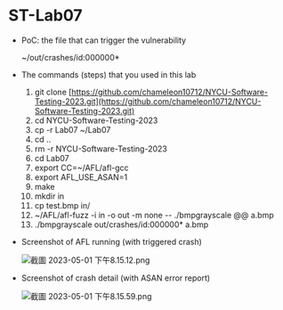 # ST-Lab07

- PoC: the file that can trigger the vulnerability
    
    ~/out/crashes/id:000000*
    
- The commands (steps) that you used in this lab
    1. git clone [https://github.com/chameleon10712/NYCU-Software-Testing-2023.git](https://github.com/chameleon10712/NYCU-Software-Testing-2023.git)
    2. cd NYCU-Software-Testing-2023
    3. cp -r Lab07 ~/Lab07
    4. cd ..
    5. rm -r NYCU-Software-Testing-2023
    6. cd Lab07
    7. export CC=~/AFL/afl-gcc
    8. export AFL_USE_ASAN=1
    9. make
    10. mkdir in
    11. cp test.bmp in/
    12. ~/AFL/afl-fuzz -i in -o out -m none -- ./bmpgrayscale @@ a.bmp
    13. ./bmpgrayscale out/crashes/id:000000* a.bmp
    
- Screenshot of AFL running (with triggered crash)
    
    ![截圖 2023-05-01 下午8.15.12.png](ST-Lab07%20ac0c9821e84c477cbcb4c1b0e7968fab/%25E6%2588%25AA%25E5%259C%2596_2023-05-01_%25E4%25B8%258B%25E5%258D%25888.15.12.png)
    

- Screenshot of crash detail (with ASAN error report)
    
    ![截圖 2023-05-01 下午8.15.59.png](ST-Lab07%20ac0c9821e84c477cbcb4c1b0e7968fab/%25E6%2588%25AA%25E5%259C%2596_2023-05-01_%25E4%25B8%258B%25E5%258D%25888.15.59.png)